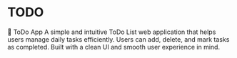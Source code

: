 # TODO
📝 ToDo App A simple and intuitive ToDo List web application that helps users manage daily tasks efficiently. Users can add, delete, and mark tasks as completed. Built with a clean UI and smooth user experience in mind.
